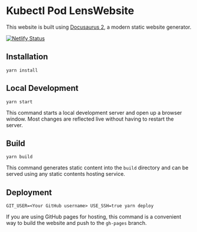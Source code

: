 # Kubectl Pod LensWebsite

This website is built using [Docusaurus 2](https://v2.docusaurus.io/), a modern static website generator.

[![Netlify Status](https://api.netlify.com/api/v1/badges/4e958759-6e9e-4c87-be89-4cb60e3036a0/deploy-status)](https://app.netlify.com/sites/kubectl-pod-lens/deploys)

## Installation

```console
yarn install
```

## Local Development

```console
yarn start
```

This command starts a local development server and open up a browser window. Most changes are reflected live without having to restart the server.

## Build

```console
yarn build
```

This command generates static content into the `build` directory and can be served using any static contents hosting service.

## Deployment

```console
GIT_USER=<Your GitHub username> USE_SSH=true yarn deploy
```

If you are using GitHub pages for hosting, this command is a convenient way to build the website and push to the `gh-pages` branch.
